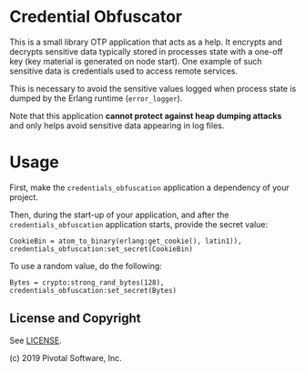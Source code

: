 # Credential Obfuscator

This is a small library OTP application that acts as a help. It encrypts and decrypts sensitive data
typically stored in processes state with a one-off key (key material is generated on node start).
One example of such sensitive data is credentials used to access remote services.

This is necessary to avoid the sensitive values logged when process state is dumped by
the Erlang runtime (`error_logger`).

Note that this application **cannot protect against heap dumping attacks** and only helps
avoid sensitive data appearing in log files.

# Usage

First, make the `credentials_obfuscation` application a dependency of your project.

Then, during the start-up of your application, and after the `credentials_obfuscation` application starts, provide the secret value:


```
CookieBin = atom_to_binary(erlang:get_cookie(), latin1)),
credentials_obfuscation:set_secret(CookieBin)
```

To use a random value, do the following:

```
Bytes = crypto:strong_rand_bytes(128),
credentials_obfuscation:set_secret(Bytes)
```

## License and Copyright

See [LICENSE](./LICENSE).

(c) 2019 Pivotal Software, Inc.
